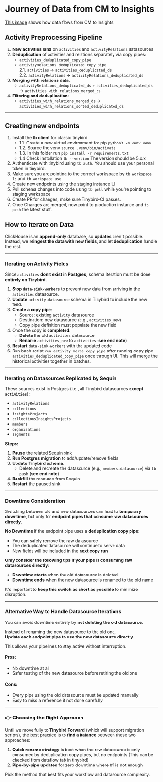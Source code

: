 
# Journey of Data from CM to Insights
[This image](https://uploads.linear.app/aebec7ad-5649-4758-9bed-061f7228a879/b72d9f55-8f27-4c57-81fe-729807c12ffb/36c116c2-0f88-4735-a932-0c3e6bf8ea45) shows how data flows from CM to Insights. 

## Activity Preprocessing Pipeline

1. **New activities land** on `activities` and `activityRelations` datasources  
2. **Deduplication** of activities and relations separately via copy pipes:  
   - `activities_deduplicated_copy_pipe`  
   - `activityRelations_deduplicated_copy_pipe`  
   2.1. `activities` → `activities_deduplicated_ds`  
   2.2. `activityRelations` → `activityRelations_deduplicated_ds`  
3. **Merging with relations data**:  
   - `activityRelations_deduplicated_ds` + `activities_deduplicated_ds` → `activities_with_relations_merged_ds`  
4. **Filtering and deduplication**:  
   - `activities_with_relations_merged_ds` → `activities_with_relations_sorted_deduplicated_ds`

---

## Creating new endpoints
1. Install the **tb client** for classic tinybird
    - 1.1. Create a new virtual environment for pip `python3 -m venv venv`
    - 1.2. Source the venv `source .venv/bin/activate`
    - 1.3. In this folder run `pip install -r requirements.txt`
    - 1.4 Check installation `tb --version` The version should be 5.x.x
2. Authenticate with tinybird using `tb auth`. You should use your personal token in tinybird.
3. Make sure you are pointing to the correct workspace by `tb workspace ls` and `tb workspace use`
4. Create new endpoints using the staging instance UI
5. Pull schema changes into code using `tb pull` while you're pointing to staging workspace
6. Create PR for changes, make sure Tinybird-CI passes.
7. Once Changes are merged, now point to production instance and `tb push` the latest stuff.

## How to Iterate on Data

ClickHouse is an **append-only** database, so **updates** aren't possible.  
Instead, we **reingest the data with new fields**, and let **deduplication** handle the rest.

---

### Iterating on Activity Fields

Since `activities` **don’t exist in Postgres**, schema iteration must be done **entirely on Tinybird**.
1. **Stop `data-sink-workers`** to prevent new data from arriving in the `activities` datasource.
2. **Update** `activity.datasource` schema in Tinybird to include the new field.
3. **Create a copy pipe**:
   - Source: existing `activity` datasource  
   - Destination: new datasource (e.g., `activities_new`)  
   - Copy pipe definition must populate the new field
4. Once the copy is **completed**:
   - **Delete** the old `activities` datasource  
   - **Rename** `activities_new` to `activities` (**see end note**)
5. **Restart** `data-sink-workers` with the updated code
6. Run bash script `run_activity_merge_copy_pipe` after running copy pipe `activities_deduplicated_copy_pipe` once through UI. This will merge the historical activities together in batches.

---

### Iterating on Datasources Replicated by Sequin

These sources exist in Postgres (i.e., all Tinybird datasources **except `activities`**):

- `activityRelations`
- `collections`
- `insightsProjects`
- `collectionsInsightsProjects`
- `members`
- `organizations`
- `segments`

**Steps:**
1. **Pause** the related Sequin sink
2. **Run Postgres migration** to add/update/remove fields
3. **Update Tinybird schema**:
   - Delete and recreate the datasource (e.g., `members.datasource`) via `tb push` (**see end note**)
4. **Backfill** the resource from Sequin
5. **Restart** the paused sink

---

### Downtime Consideration

Switching between old and new datasources can lead to **temporary downtime**, but only for **endpoint pipes that consume raw datasources directly**.

**No Downtime** if the endpoint pipe uses a **deduplication copy pipe**:
- You can safely remove the raw datasource
- The deduplicated datasource will continue to serve data
- New fields will be included in the **next copy run**

**Only consider the following tips if your pipe is consuming raw datasources directly**:

- **Downtime starts** when the old datasource is deleted
- **Downtime ends** when the new datasource is renamed to the old name

It's important to **keep this switch as short as possible** to minimize disruption.

---

### Alternative Way to Handle Datasource Iterations

You can avoid downtime entirely by **not deleting the old datasource**.

Instead of renaming the new datasource to the old one,  
**Update each endpoint pipe to use the new datasource directly**

This allows your pipelines to stay active without interruption.

#### Pros:
- No downtime at all
- Safer testing of the new datasource before retiring the old one

#### Cons:
- Every pipe using the old datasource must be updated manually
- Easy to miss a reference if not done carefully

---

### 👉 Choosing the Right Approach

Until we move fully to **Tinybird Forward** (which will support migration scripts), the best practice is to **find a balance** between these two approaches:

1. **Quick rename strategy** is best when the raw datasource is only consumed by deduplication copy pipes, but no endpoints (This can be checked from dataflow tab in tinybird)
2. **Pipe-by-pipe updates** for zero downtime where #1 is not enough

Pick the method that best fits your workflow and datasource complexity.
